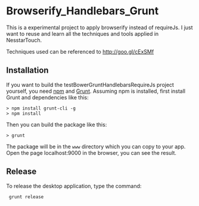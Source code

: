 Browserify_Handlebars_Grunt
===========================

This is a experimental project to apply browserify instead of requireJs. I just want to reuse and learn all the techniques and tools applied in NesstarTouch.

Techniques used can be referenced to http://goo.gl/cExSMf

Installation
------------

If you want to build the testBowerGruntHandlebarsRequireJs project yourself, you need
[npm](https://npmjs.org) and [Grunt](http://gruntjs.com).  Assuming npm is
installed, first install Grunt and dependencies like this:

```
> npm install grunt-cli -g
> npm install
```

Then you can build the package like this:

```
> grunt
```

The package will be in the `www` directory which you can copy to your app. Open the page localhost:9000 in the browser, you can see the result.

Release
-------
To release the desktop application, type the command:
```
 grunt release
```
